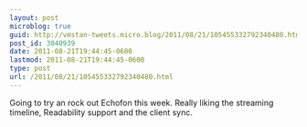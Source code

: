 ```yaml
---
layout: post
microblog: true
guid: http://vmstan-tweets.micro.blog/2011/08/21/105455332792340480.html
post_id: 3040939
date: 2011-08-21T19:44:45-0600
lastmod: 2011-08-21T19:44:45-0600
type: post
url: /2011/08/21/105455332792340480.html
---
```

Going to try an rock out Echofon this week. Really liking the streaming timeline, Readability support and the client sync.
